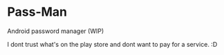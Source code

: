 # Pass-Man
Android password manager (WIP)

I dont trust what's on the play store and dont want to pay for a service.
:D
